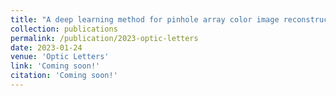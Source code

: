 ```yaml
---
title: "A deep learning method for pinhole array color image reconstruction"
collection: publications
permalink: /publication/2023-optic-letters
date: 2023-01-24
venue: 'Optic Letters'
link: 'Coming soon!'
citation: 'Coming soon!'
---
```

